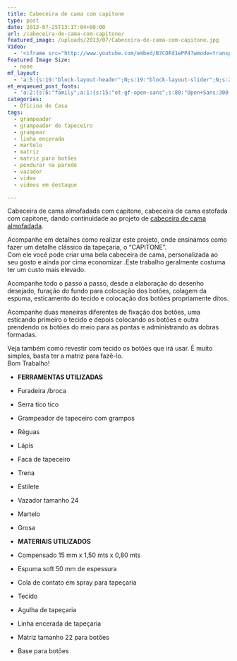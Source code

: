 ```yaml
---
title: Cabeceira de cama com capitone
type: post
date: 2013-07-25T13:17:04+00:00
url: /cabeceira-de-cama-com-capitone/
featured_image: /uploads/2013/07/Cabeceira-de-cama-com-capitone.jpg
Video:
  - '<iframe src="http://www.youtube.com/embed/B7COFd1ePP4?wmode=transparent" frameborder="0" width="620" height="380"></iframe>'
Featured Image Size:
  - none
mf_layout:
  - 'a:5:{s:19:"block-layout-header";N;s:19:"block-layout-slider";N;s:22:"block-layout-structure";s:10:"full-width";s:25:"block-layout-left_sidebar";s:12:"blog-sidebar";s:26:"block-layout-right_sidebar";s:12:"blog-sidebar";}'
et_enqueued_post_fonts:
  - 'a:2:{s:6:"family";a:1:{s:15:"et-gf-open-sans";s:80:"Open+Sans:300,300italic,regular,italic,600,600italic,700,700italic,800,800italic";}s:6:"subset";a:2:{i:0;s:5:"latin";i:1;s:9:"latin-ext";}}'
categories:
  - Oficina de Casa
tags:
  - grampeador
  - grampeador de tapeceiro
  - grampear
  - linha encerada
  - martelo
  - matriz
  - matriz para botões
  - pendurar na parede
  - vazador
  - video
  - videos em destaque

---
```

Cabeceira de cama almofadada com capitone, cabeceira de cama estofada com capitone, dando continuidade ao projeto de [cabeceira de cama almofadada][1].

Acompanhe em detalhes como realizar este projeto, onde ensinamos como fazer um detalhe clássico da tapeçaria, o “CAPITONE”.  
Com ele você pode criar uma bela cabeceira de cama, personalizada ao seu gosto e ainda por cima economizar .Este trabalho geralmente costuma ter um custo mais elevado.

Acompanhe todo o passo a passo, desde a elaboração do desenho desejado, furação do fundo para colocação dos botões, colagem da espuma, esticamento do tecido e colocação dos botões propriamente ditos.

Acompanhe duas maneiras diferentes de fixação dos botões, uma esticando primeiro o tecido e depois colocando os botões e outra prendendo os botões do meio para as pontas e administrando as dobras formadas.

Veja também como revestir com tecido os botões que irá usar. É muito simples, basta ter a matriz para fazê-lo.  
Bom Trabalho!<section class="ferramentas-e-materiais"> 

  * **FERRAMENTAS UTILIZADAS**
  * Furadeira /broca
  * Serra tico tico
  * Grampeador de tapeceiro com grampos
  * Réguas
  * Lápis
  * Faca de tapeceiro
  * Trena
  * Estilete
  * Vazador tamanho 24
  * Martelo
  * Grosa

  * **MATERIAIS UTILIZADOS**
  * Compensado 15 mm x 1,50 mts x 0,80 mts
  * Espuma soft 50 mm de espessura
  * Cola de contato em spray para tapeçaria
  * Tecido
  * Agulha de tapeçaria
  * Linha encerada de tapeçaria
  * Matriz tamanho 22 para botões
  * Base para botões</section>

 [1]: https://oficinadecasa.com.br/criar/design/cabeceira-de-cama-almofadada/ "Cabeceira de Cama Almofadada"